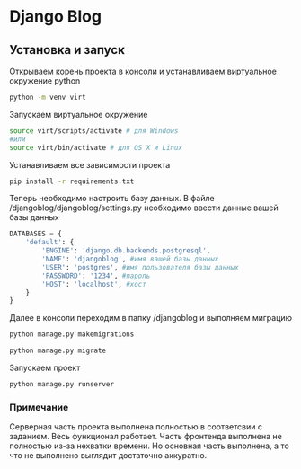 # Django Blog

## Установка и запуск

Открываем корень проекта в консоли и устанавливаем виртуальное окружение python

```bash
python -m venv virt
```

Запускаем виртуальное окружение

```bash
source virt/scripts/activate # для Windows
#или
source virt/bin/activate # для OS X и Linux
```

Устанавливаем все зависимости проекта

```bash
pip install -r requirements.txt
```

Теперь необходимо настроить базу данных. В файле /djangoblog/djangoblog/settings.py необходимо ввести данные вашей базы данных

```python
DATABASES = {
    'default': {
        'ENGINE': 'django.db.backends.postgresql',
        'NAME': 'djangoblog', #имя вашей базы данных
        'USER': 'postgres', #имя пользователя базы данных
        'PASSWORD': '1234', #пароль
        'HOST': 'localhost', #хост
    }
}
```

Далее в консоли переходим в папку /djangoblog и выполняем миграцию

```bash
python manage.py makemigrations

python manage.py migrate
```

Запускаем проект

```bash
python manage.py runserver
```

### Примечание

Серверная часть проекта выполнена полностью в соответсвии с заданием. Весь функционал работает. Часть фронтенда выполнена не полностью из-за нехватки времени. Но основная часть выполнена, а то что не выполнено выглядит достаточно аккуратно.
